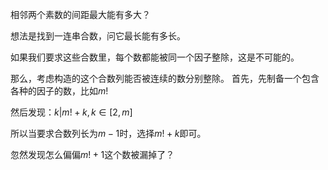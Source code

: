 相邻两个素数的间距最大能有多大？

想法是找到一连串合数，问它最长能有多长。

如果我们要求这些合数里，每个数都能被同一个因子整除，这是不可能的。

那么，考虑构造的这个合数列能否被连续的数分别整除。
首先，先制备一个包含各种的因子的数，比如$m!$

然后发现：$k|m!+k,k\in[2,m]$

所以当要求合数列长为$m-1$时，选择$m!+k$即可。

忽然发现怎么偏偏$m!+1$这个数被漏掉了？
